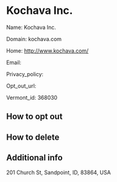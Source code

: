 
# Kochava Inc.

Name: Kochava Inc.

Domain: kochava.com

Home: http://www.kochava.com/

Email: 

Privacy_policy: 

Opt_out_url: 

Vermont_id: 368030



## How to opt out



## How to delete



## Additional info



201 Church St, Sandpoint, ID, 83864, USA

